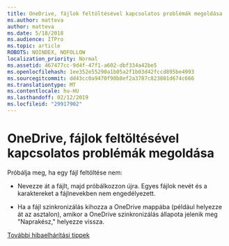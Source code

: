 ```yaml
---
title: OneDrive, fájlok feltöltésével kapcsolatos problémák megoldása
ms.author: matteva
author: matteva
ms.date: 5/18/2018
ms.audience: ITPro
ms.topic: article
ROBOTS: NOINDEX, NOFOLLOW
localization_priority: Normal
ms.assetid: 467477cc-9d4f-47f1-a602-dbf334a42be5
ms.openlocfilehash: 1ee352e55290a1b05a2f1b03d42fccd895be4993
ms.sourcegitcommit: dd43cc0a9470f98b8ef2a3787c823801d674c666
ms.translationtype: MT
ms.contentlocale: hu-HU
ms.lasthandoff: 02/12/2019
ms.locfileid: "29917902"
---
```

# <a name="fix-problems-uploading-files-to-onedrive"></a>OneDrive, fájlok feltöltésével kapcsolatos problémák megoldása

Próbálja meg, ha egy fájl feltöltése nem:
  
- Nevezze át a fájlt, majd próbálkozzon újra. Egyes fájlok nevét és a karaktereket a fájlnevekben nem engedélyezett. 
    
- Ha a fájl szinkronizálás kihozza a OneDrive mappába (például helyezze át az asztalon), amikor a OneDrive szinkronizálás állapota jelenik meg "Naprakész," helyezze vissza. 
    
[További hibaelhárítási tippek](https://go.microsoft.com/fwlink/?linkid=873155)
  

